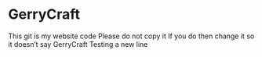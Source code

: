 # GerryCraft
This git is my website code
Please do not copy it
If you do then change it so it doesn’t say GerryCraft
Testing a new line